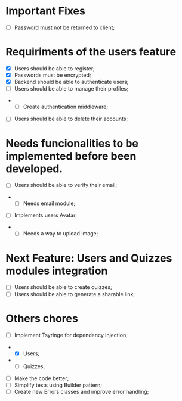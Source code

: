 # Important Fixes
- [ ] Password must not be returned to client;

# Requiriments of the users feature
- [x] Users should be able to register;
- [x] Passwords must be encrypted;
- [x] Backend should be able to authenticate users;
- [ ] Users should be able to manage their profiles;
- - [ ] Create authentication middleware;
- [ ] Users should be able to delete their accounts;

# Needs funcionalities to be implemented before been developed.
- [ ] Users should be able to verify their email;
- - [ ] Needs email module;
- [ ] Implements users Avatar;
- - [ ] Needs a way to upload image;

# Next Feature: Users and Quizzes modules integration
- [ ] Users should be able to create quizzes;
- [ ] Users should be able to generate a sharable link;

# Others chores
- [ ] Implement Tsyringe for dependency injection;
- - [x] Users;
- - [ ] Quizzes;
- [ ] Make the code better;
- [ ] Simplify tests using Builder pattern;
- [ ] Create new Errors classes and improve error handling;
